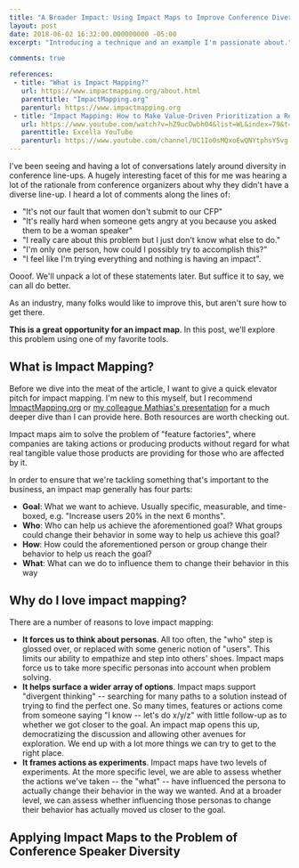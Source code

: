 ```yaml
---
title: "A Broader Impact: Using Impact Maps to Improve Conference Diversity"
layout: post
date: 2018-06-02 16:32:00.000000000 -05:00
excerpt: "Introducing a technique and an example I'm passionate about."

comments: true

references:
 - title: "What is Impact Mapping?"
   url: https://www.impactmapping.org/about.html
   parenttitle: "ImpactMapping.org"
   parenturl: https://www.impactmapping.org
 - title: "Impact Mapping: How to Make Value-Driven Prioritization a Reality, by Mathias Eifert"
   url: https://www.youtube.com/watch?v=hZ9ucDwbh04&list=WL&index=79&t=1120s
   parenttitle: Excella YouTube
   parenturl: https://www.youtube.com/channel/UC1Io0sMQxoEwQNYtphsY5vg
---
```


I've been seeing and having a lot of conversations lately around diversity in conference line-ups. A hugely interesting facet of this for me was hearing a lot of the rationale from conference organizers about why they didn't have a diverse line-up. I heard a lot of comments along the lines of:

* "It's not our fault that women don't submit to our CFP"
* "It's really hard when someone gets angry at you because you asked them to be a woman speaker"
* "I really care about this problem but I just don't know what else to do."
* "I'm only one person, how could I possibly try to accomplish this?"
* "I feel like I'm trying everything and nothing is having an impact".

Oooof. We'll unpack a lot of these statements later. But suffice it to say, we can all do better.

As an industry, many folks would like to improve this, but aren't sure how to get there.

**This is a great opportunity for an impact map**. In this post, we'll explore this problem using one of my favorite tools. 

## What is Impact Mapping?

Before we dive into the meat of the article, I want to give a quick elevator pitch for impact mapping. I'm new to this myself, but I recommend [ImpactMapping.org](https://www.impactmapping.org/about.html) or [my colleague Mathias's presentation](https://www.youtube.com/watch?v=hZ9ucDwbh04&list=WL&index=79&t=1120s) for a much deeper dive than I can provide here. Both resources are worth checking out.

Impact maps aim to solve the problem of "feature factories", where companies are taking actions or producing products without regard for what real tangible value those products are providing for those who are affected by it.

In order to ensure that we're tackling something that's important to the business, an impact map generally has four parts:

* **Goal**: What we want to achieve. Usually specific, measurable, and time-boxed, e.g. "Increase users 20% in the next 6 months".
* **Who**: Who can help us achieve the aforementioned goal? What groups could change their behavior in some way to help us achieve this goal?
* **How**: How could the aforementioned person or group change their behavior to help us reach the goal?
* **What**: What can we do to influence them to change their behavior in this way

## Why do I love impact mapping? 

There are a number of reasons to love impact mapping:

* **It forces us to think about personas**. All too often, the "who" step is glossed over, or replaced with some generic notion of "users". This limits our ability to empathize and step into others' shoes. Impact maps force us to take more specific personas into account when problem solving.
* **It helps surface a wider array of options**. Impact maps support "divergent thinking" -- searching for many paths to a solution instead of trying to find the perfect one. So many times, features or actions come from someone saying "I know -- let's do x/y/z" with little follow-up as to whether we got closer to the goal. An impact map opens this up, democratizing the discussion and allowing other avenues for exploration. We end up with a lot more things we can try to get to the right place.
* **It frames actions as experiments**. Impact maps have two levels of experiments. At the more specific level, we are able to assess whether the actions we've taken -- the "what" -- have influenced the persona to actually change their behavior in the way we wanted. And at a broader level, we can assess whether influencing those personas to change their behavior has actually moved us closer to the goal.

## Applying Impact Maps to the Problem of Conference Speaker Diversity

